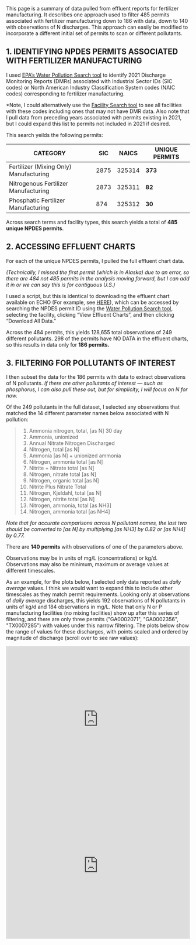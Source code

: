 This page is a summary of data pulled from effluent reports for fertilizer manufacturing. It describes one approach used to filter 485 permits associated with fertilizer manufacturing down to 186 with data, down to 140 with observations of N discharges. This approach can easily be modified to incorporate a different initial set of permits to scan or different pollutants.

## 1.	IDENTIFYING NPDES PERMITS ASSOCIATED WITH FERTILIZER MANUFACTURING

I used [EPA’s Water Pollution Search tool](https://echo.epa.gov/trends/loading-tool/water-pollution-search) to identify 2021 Discharge Monitoring Reports (DMRs) associated with Industrial Sector IDs (SIC codes) or North American Industry Classification System codes (NAIC codes) corresponding to fertilizer manufacturing. 

*Note, I could alternatively use the [Facility Search tool](https://echo.epa.gov/facilities/facility-search?mediaSelected=all) to see all facilities with these codes including ones that may not have DMR data. Also note that I pull data from preceding years associated with permits existing in 2021, but I could expand this list to permits not included in 2021 if desired.

This search yeilds the following permits:

CATEGORY | SIC | NAICS | UNIQUE PERMITS
---------|-----|-------|---------------
Fertilizer (Mixing Only) Manufacturing |2875 |325314 |**373**
Nitrogenous Fertilizer Manufacturing |2873 |325311 |**82** 
Phosphatic Fertilizer Manufacturing |874 |325312|**30**

Across search terms and facility types, this search yields a total of **485 unique NPDES permits**.

## 2.	ACCESSING EFFLUENT CHARTS

For each of the unique NPDES permits, I pulled the full effluent chart data. 

*(Technically, I missed the first permit (which is in Alaska) due to an error, so there are 484 not 485 permits in the analysis moving forward, but I can add it in or we can say this is for contiguous U.S.)*

I used a script, but this is identical to downloading the effluent chart available on ECHO (For example, see [HERE](https://echo.epa.gov/effluent-charts#AR0000752)), which can be accessed by searching the NPDES permit ID using the [Water Pollution Search tool](https://echo.epa.gov/trends/loading-tool/water-pollution-search), selecting the facility, clicking “View Effluent Charts”, and then clicking “Download All Data.”

Across the 484 permits, this yields 128,655 total observations of 249 different pollutants. 298 of the permits have NO DATA in the effluent charts, so this results in data only for **186 permits.**
 
## 3.	FILTERING FOR POLLUTANTS OF INTEREST

I then subset the data for the 186 permits with data to extract observations of N pollutants. *If there are other pollutants of interest — such as phosphorus, I can also pull these out, but for simplicity, I will focus on N for now.*

Of the 249 pollutants in the full dataset, I selected any observations that matched the 14 different parameter names below associated with N pollution:

> 1.	Ammonia nitrogen, total, [as N] 30 day
> 2.	Ammonia, unionized
> 3.	Annual Nitrate Nitrogen Discharged
> 4.	Nitrogen, total [as N]
> 5.	Ammonia [as N] + unionized ammonia
> 6.	Nitrogen, ammonia total [as N]
> 7.	Nitrite + Nitrate total [as N]
> 8.	Nitrogen, nitrate total [as N]
> 9.	Nitrogen, organic total [as N]
> 10.	Nitrite Plus Nitrate Total
> 11.	Nitrogen, Kjeldahl, total [as N]
> 12.	Nitrogen, nitrite total [as N]
> 13.	Nitrogen, ammonia, total [as NH3]
> 14.	Nitrogen, ammonia total [as NH4]

*Note that for accurate comparisons across N pollutant names, the last two should be converted to [as N] by multiplying [as NH3] by 0.82 or [as NH4] by 0.77.*

There are **140 permits** with observations of one of the parameters above. 

Observations may be in units of mg/L (concentrations) or kg/d. Observations may also be minimum, maximum or average values at different timescales. 

As an example, for the plots below, I selected only data reported as *daily average* values. I think we would want to expand this to include other timescales as they match permit requirements. Looking only at observations of *daily average* discharges, this yields 192 observations of N pollutants in units of kg/d and 184 observations in mg/L. Note that only N or P manufacturing facilities (no mixing facilities) show up after this series of filtering, and there are only three permits ("GA0002071", "GA0002356", "TX0007285") with values under this narrow filtering. The plots below show the range of values for these discharges, with points scaled and ordered by magnitude of discharge (scroll over to see raw values):

<iframe title="Nitrogen Manufacturing Average Daily Discharge (kg/day)" aria-label="chart" id="datawrapper-chart-b73iz" src="https://datawrapper.dwcdn.net/b73iz/3/" scrolling="no" frameborder="0" style="width: 0; min-width: 100% !important; border: none;" height="400"></iframe><script type="text/javascript">!function(){"use strict";window.addEventListener("message",(function(e){if(void 0!==e.data["datawrapper-height"]){var t=document.querySelectorAll("iframe");for(var a in e.data["datawrapper-height"])for(var r=0;r<t.length;r++){if(t[r].contentWindow===e.source)t[r].style.height=e.data["datawrapper-height"][a]+"px"}}}))}();
</script>
 
 
<iframe title="Nitrogen Manufacturing Average Daily Discharge (kg/day)" aria-label="chart" id="datawrapper-chart-b73iz" src="https://datawrapper.dwcdn.net/b73iz/3/" scrolling="no" frameborder="0" style="width: 0; min-width: 100% !important; border: none;" height="400"></iframe><script type="text/javascript">!function(){"use strict";window.addEventListener("message",(function(e){if(void 0!==e.data["datawrapper-height"]){var t=document.querySelectorAll("iframe");for(var a in e.data["datawrapper-height"])for(var r=0;r<t.length;r++){if(t[r].contentWindow===e.source)t[r].style.height=e.data["datawrapper-height"][a]+"px"}}}))}();
</script> 

